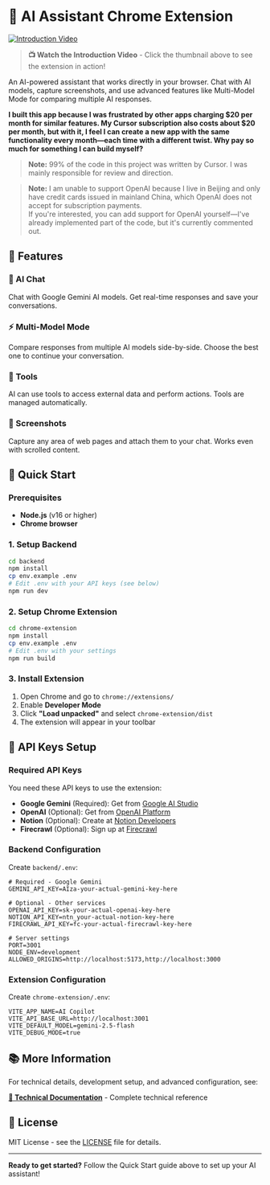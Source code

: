 # 🚀 AI Assistant Chrome Extension

[![Introduction Video](https://img.youtube.com/vi/VyPQvJeSp9w/0.jpg)](https://youtu.be/VyPQvJeSp9w)

> **📺 Watch the Introduction Video** - Click the thumbnail above to see the extension in action!

An AI-powered assistant that works directly in your browser. Chat with AI models, capture screenshots, and use advanced features like Multi-Model Mode for comparing multiple AI responses.

**I built this app because I was frustrated by other apps charging $20 per month for similar features. My Cursor subscription also costs about $20 per month, but with it, I feel I can create a new app with the same functionality every month—each time with a different twist. Why pay so much for something I can build myself?**

> **Note:** 99% of the code in this project was written by Cursor. I was mainly responsible for review and direction.


> **Note:** I am unable to support OpenAI because I live in Beijing and only have credit cards issued in mainland China, which OpenAI does not accept for subscription payments.  
> If you're interested, you can add support for OpenAI yourself—I've already implemented part of the code, but it's currently commented out.

## 🌟 Features

### 🤖 AI Chat
Chat with Google Gemini AI models. Get real-time responses and save your conversations.

### ⚡ Multi-Model Mode
Compare responses from multiple AI models side-by-side. Choose the best one to continue your conversation.

### 🔧 Tools
AI can use tools to access external data and perform actions. Tools are managed automatically.

### 📸 Screenshots
Capture any area of web pages and attach them to your chat. Works even with scrolled content.

## 🚀 Quick Start

### Prerequisites
- **Node.js** (v16 or higher)
- **Chrome browser**

### 1. Setup Backend

```bash
cd backend
npm install
cp env.example .env
# Edit .env with your API keys (see below)
npm run dev
```

### 2. Setup Chrome Extension

```bash
cd chrome-extension
npm install
cp env.example .env
# Edit .env with your settings
npm run build
```

### 3. Install Extension

1. Open Chrome and go to `chrome://extensions/`
2. Enable **Developer Mode**
3. Click **"Load unpacked"** and select `chrome-extension/dist`
4. The extension will appear in your toolbar

## 🔑 API Keys Setup

### Required API Keys

You need these API keys to use the extension:

- **Google Gemini** (Required): Get from [Google AI Studio](https://aistudio.google.com/app/apikey)
- **OpenAI** (Optional): Get from [OpenAI Platform](https://platform.openai.com/api-keys)
- **Notion** (Optional): Create at [Notion Developers](https://developers.notion.com/)
- **Firecrawl** (Optional): Sign up at [Firecrawl](https://firecrawl.dev/)

### Backend Configuration

Create `backend/.env`:

```env
# Required - Google Gemini
GEMINI_API_KEY=AIza-your-actual-gemini-key-here

# Optional - Other services
OPENAI_API_KEY=sk-your-actual-openai-key-here
NOTION_API_KEY=ntn_your-actual-notion-key-here
FIRECRAWL_API_KEY=fc-your-actual-firecrawl-key-here

# Server settings
PORT=3001
NODE_ENV=development
ALLOWED_ORIGINS=http://localhost:5173,http://localhost:3000
```

### Extension Configuration

Create `chrome-extension/.env`:

```env
VITE_APP_NAME=AI Copilot
VITE_API_BASE_URL=http://localhost:3001
VITE_DEFAULT_MODEL=gemini-2.5-flash
VITE_DEBUG_MODE=true
```

## 📚 More Information

For technical details, development setup, and advanced configuration, see:

**[📖 Technical Documentation](./docs/TECHNICAL.md)** - Complete technical reference

## 📄 License

MIT License - see the [LICENSE](./LICENSE) file for details.

---

**Ready to get started?** Follow the Quick Start guide above to set up your AI assistant!


<!-- Security scan triggered at 2025-09-28 15:56:35 -->